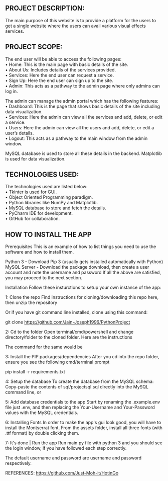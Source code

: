## PROJECT DESCRIPTION:
The main purpose of this website is to provide a platform for the users to get a single website where the users can avail
various visual effects services.

## PROJECT SCOPE:
The end user will be able to access the following pages:\
• Home: This is the main page with basic details of the site.\
• About Us: Includes details of the services provided.\
• Services: Here the end user can request a service.\
• Sign Up: Here the end user can sign up to the site.\
• Admin: This acts as a pathway to the admin page where only admins can log in.

The admin can manage the admin portal which has the following features:\
• Dashboard: This is the page that shows basic details of the site including data visualization.\
• Services: Here the admin can view all the services and add, delete, or edit a service.\
• Users: Here the admin can view all the users and add, delete, or edit a user’s details.\
• Logout: This acts as a pathway to the main window from the admin window.

MySQL database is used to store all these details in the backend.
Matplotlib is used for data visualization.

## TECHNOLOGIES USED:
The technologies used are listed below:\
• Tkinter is used for GUI.\
• Object Oriented Programming paradigm.\
• Python libraries like NumPy and Matplotlib.\
• MySQL database to store and fetch the details.\
• PyCharm IDE for development.\
• GitHub for collaboration.


## HOW TO INSTALL THE APP 

Prerequisites
This is an example of how to list things you need to use the software and how to install them.

Python 3 - Download 
Pip 3 (usually gets installed automatically with Python)
MySQL Server - Download the package download, then create a user account and note the username and password
If all the above are satisfied, you may proceed to the next section.

Installation
Follow these insturctions to setup your own instance of the app:


1: Clone the repo
Find instructions for cloning/downloading this repo here, then unzip the repository

Or if you have git command line installed, clone using this command:

git clone https://github.com/Jain-Joseph1996/PythonProject

2: Cd to the folder
Open terminal/cmd/powershell and change directory/folder to the cloned folder. Here are the instructions

The command for the same would be

3: Install the PIP packages/dependencies
After you cd into the repo folder, ensure you see the following cmd/terminal prompt

pip install -r requirements.txt

4: Setup the database
To create the database from the MySQL schema:
Copy-paste the contents of sql/projectsql.sql directly into the MySQL command line, or


5: Add database credentials to the app
Start by renaming the .example.env file just .env, and then replacing the Your-Username and Your-Password values with the MySQL credentials.

6: Installing Fonts
In order to make the app's gui look good, you will have to install the Montserrat font. From the assets folder, install all three fonts (with .ttf format) by double clicking them.

7: It's done  | Run the app
Run main.py file with python 3 and you should see the login window, if you have followed each step correctly.

The default username and password are username and password respectively.

REFERENCES:
https://github.com/Just-Moh-it/HotinGo



